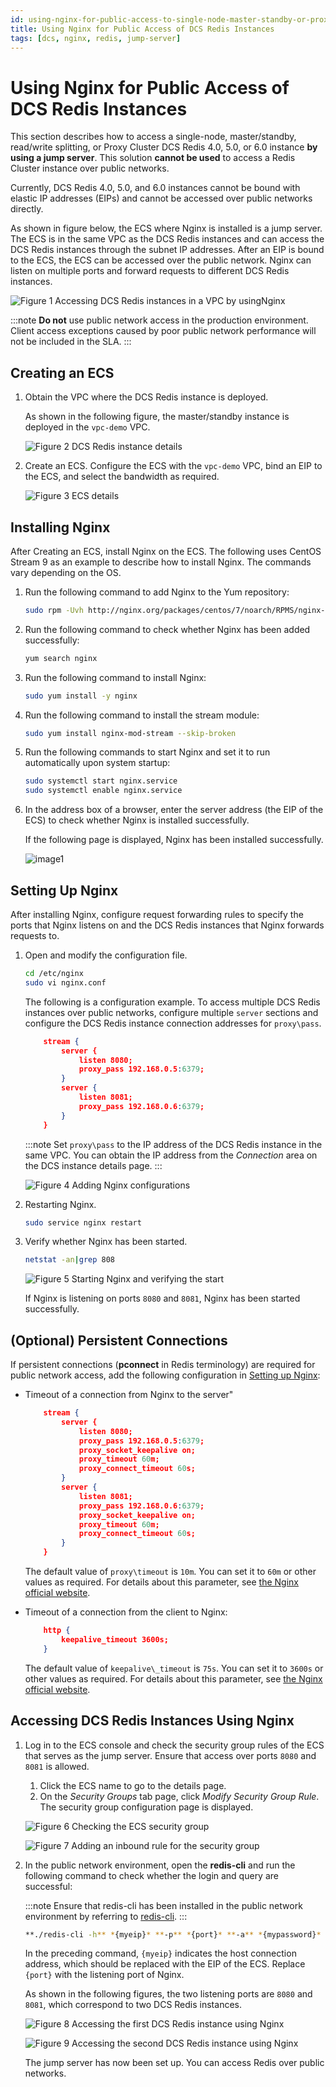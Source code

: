 ```yaml
---
id: using-nginx-for-public-access-to-single-node-master-standby-or-proxy-cluster-dcs-redis-instances
title: Using Nginx for Public Access of DCS Redis Instances
tags: [dcs, nginx, redis, jump-server]
---
```


# Using Nginx for Public Access of DCS Redis Instances

This section describes how to access a single-node, master/standby, read/write splitting, or Proxy Cluster DCS Redis 4.0, 5.0, or 6.0 instance **by using a jump server**. This solution **cannot be used** to access a Redis Cluster instance over public networks.

Currently, DCS Redis 4.0, 5.0, and 6.0 instances cannot be bound with
elastic IP addresses (EIPs) and cannot be accessed over public networks
directly.

As shown in figure below, the ECS where
Nginx is installed is a jump server. The ECS is in the same VPC as the
DCS Redis instances and can access the DCS Redis instances through the
subnet IP addresses. After an EIP is bound to the ECS, the ECS can be
accessed over the public network. Nginx can listen on multiple ports and
forward requests to different DCS Redis instances.

![**Figure 1** Accessing DCS Redis instances in a VPC by usingNginx](https://arch-assets-dev.obs.eu-de.otc.t-systems.com/static/img/docs/best-practices/databases/distributed-cache-service/en-us_image_0245102971.png)

:::note
**Do not** use public network access in the production environment. Client
access exceptions caused by poor public network performance will not be
included in the SLA.
:::

## Creating an ECS

1.  Obtain the VPC where the DCS Redis instance is deployed.

    As shown in the following figure, the master/standby instance is
    deployed in the `vpc-demo` VPC.

    ![**Figure 2** DCS Redis instance details](https://arch-assets-dev.obs.eu-de.otc.t-systems.com/static/img/docs/best-practices/databases/distributed-cache-service/en-us_image_0254645094.png)

2.  Create an ECS. Configure the ECS with the `vpc-demo` VPC, bind an
    EIP to the ECS, and select the bandwidth as required.

    ![**Figure 3** ECS details](https://arch-assets-dev.obs.eu-de.otc.t-systems.com/static/img/docs/best-practices/databases/distributed-cache-service/en-us_image_0245116251.png)

## Installing Nginx

After Creating an ECS, install Nginx on the ECS. The following uses
CentOS Stream 9 as an example to describe how to install Nginx. The
commands vary depending on the OS.

1.  Run the following command to add Nginx to the Yum repository:

    ```bash
    sudo rpm -Uvh http://nginx.org/packages/centos/7/noarch/RPMS/nginx-release-centos-7-0.el7.ngx.noarch.rpm
    ```

2.  Run the following command to check whether Nginx has been added
    successfully:

    ```bash
    yum search nginx
    ```

3.  Run the following command to install Nginx:

    ```bash
    sudo yum install -y nginx
    ```

4.  Run the following command to install the stream module:

    ```bash
    sudo yum install nginx-mod-stream --skip-broken
    ```

5.  Run the following commands to start Nginx and set it to run
    automatically upon system startup:

    ```bash
    sudo systemctl start nginx.service
    sudo systemctl enable nginx.service
    ```

6.  In the address box of a browser, enter the server address (the EIP
    of the ECS) to check whether Nginx is installed successfully.

    If the following page is displayed, Nginx has been installed
    successfully.

    ![image1](https://arch-assets-dev.obs.eu-de.otc.t-systems.com/static/img/docs/best-practices/databases/distributed-cache-service/en-us_image_0245105425.png)

## Setting Up Nginx

After installing Nginx, configure request forwarding rules to specify
the ports that Nginx listens on and the DCS Redis instances that Nginx
forwards requests to.

1.  Open and modify the configuration file.

    ```bash
    cd /etc/nginx
    sudo vi nginx.conf
    ```

    The following is a configuration example. To access multiple DCS
    Redis instances over public networks, configure multiple `server`
    sections and configure the DCS Redis instance connection addresses
    for `proxy\pass`.

    ```json title="nginx.conf"
        stream {
            server {
                listen 8080;
                proxy_pass 192.168.0.5:6379;
            }
            server {
                listen 8081;
                proxy_pass 192.168.0.6:6379;
            }
        }
    ```

    :::note
    Set `proxy\pass` to the IP address of the DCS Redis instance in
    the same VPC. You can obtain the IP address from the *Connection*
    area on the DCS instance details page.
    :::

    ![**Figure 4** Adding Nginx configurations](https://arch-assets-dev.obs.eu-de.otc.t-systems.com/static/img/docs/best-practices/databases/distributed-cache-service/en-us_image_0267127015.png)

2.  Restarting Nginx.

    ```bash
    sudo service nginx restart
    ```

3.  Verify whether Nginx has been started.

    ```bash
    netstat -an|grep 808
    ```
    
    ![**Figure 5** Starting Nginx and verifying the start](https://arch-assets-dev.obs.eu-de.otc.t-systems.com/static/img/docs/best-practices/databases/distributed-cache-service/en-us_image_0245110151.png)

    If Nginx is listening on ports `8080` and `8081`, Nginx has been started successfully.

## (Optional) Persistent Connections

If persistent connections (**pconnect** in Redis terminology) are required
for public network access, add the following configuration in
[Setting up Nginx](#setting-up-nginx):

-   Timeout of a connection from Nginx to the server"
  
    ```json
        stream {
            server {
                listen 8080;
                proxy_pass 192.168.0.5:6379;
                proxy_socket_keepalive on;
                proxy_timeout 60m;
                proxy_connect_timeout 60s;
            }
            server {
                listen 8081;
                proxy_pass 192.168.0.6:6379;
                proxy_socket_keepalive on;
                proxy_timeout 60m;
                proxy_connect_timeout 60s;
            }
        }
    ```

    The default value of `proxy\timeout` is `10m`. You can set it
    to `60m` or other values as required. For details about this
    parameter, see [the Nginx official website](http://nginx.org/en/docs/stream/ngx_stream_proxy_module.html#).

-   Timeout of a connection from the client to Nginx:
    
    ```json
        http {
            keepalive_timeout 3600s;
        }
    ```
    
    The default value of `keepalive\_timeout` is `75s`. You can set
    it to `3600s` or other values as required. For details about this
    parameter, see [the Nginx official website](http://nginx.org/en/docs/http/ngx_http_core_module.html#http).

## Accessing DCS Redis Instances Using Nginx

1.  Log in to the ECS console and check the security group rules of the
    ECS that serves as the jump server. Ensure that access over ports
    `8080` and `8081` is allowed.

    1.  Click the ECS name to go to the details page.
    2.  On the *Security Groups* tab page, click *Modify Security
        Group Rule*. The security group configuration page is
        displayed.

    ![**Figure 6** Checking the ECS security group](https://arch-assets-dev.obs.eu-de.otc.t-systems.com/static/img/docs/best-practices/databases/distributed-cache-service/en-us_image_0000001275281529.png)

    ![**Figure 7** Adding an inbound rule for the security group](https://arch-assets-dev.obs.eu-de.otc.t-systems.com/static/img/docs/best-practices/databases/distributed-cache-service/en-us_image_0000001275484437.png)

2.  In the public network environment, open the **redis-cli** and run the
    following command to check whether the login and query are
    successful:

    :::note
    Ensure that redis-cli has been installed in the public network
    environment by referring to
    [redis-cli](https://docs.otc.t-systems.com/distributed-cache-service/umn/getting_started/accessing_an_instance/accessing_a_dcs_redis_instance_through_redis-cli.html).
    :::

    ```bash
    **./redis-cli -h** *{myeip}* **-p** *{port}* **-a** *{mypassword}*
    ```

    In the preceding command, `{myeip}` indicates the host connection
    address, which should be replaced with the EIP of the ECS. Replace
    `{port}` with the listening port of Nginx.

    As shown in the following figures, the two listening ports are `8080`
    and `8081`, which correspond to two DCS Redis instances.

    ![**Figure 8** Accessing the first DCS Redis instance using Nginx](https://arch-assets-dev.obs.eu-de.otc.t-systems.com/static/img/docs/best-practices/databases/distributed-cache-service/en-us_image_0245112317.png)

    ![**Figure 9** Accessing the second DCS Redis instance using Nginx](https://arch-assets-dev.obs.eu-de.otc.t-systems.com/static/img/docs/best-practices/databases/distributed-cache-service/en-us_image_0245112233.png)

    The jump server has now been set up. You can access Redis over
    public networks.